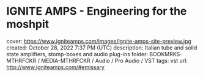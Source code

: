 # IGNITE AMPS - Engineering for the moshpit

cover: https://www.igniteamps.com/images/ignite-amps-site-preview.jpg
created: October 28, 2022 7:37 PM (UTC)
description: Italian tube and solid state amplifiers, stomp-boxes and audio plug-ins
folder: BOOKMRKS-MTHRFCKR / MEDIA-MTHRFCKR / Audio / Pro Audio / VST
tags: vst
url: http://www.igniteamps.com/#emissary